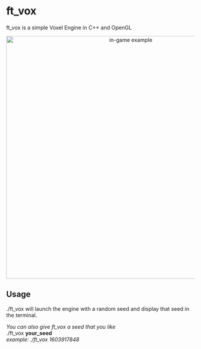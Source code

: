 # ft_vox

ft_vox is a simple Voxel Engine in C++ and OpenGL

<p align="center">
  <img src="./screenshots/vox.png" alt="in-game example" width="650">
</p>

## Usage  
./ft_vox will launch the engine with a random seed and display that seed in the terminal.  

_You can also give ft_vox a seed that you like_    
./ft_vox **your_seed**  
_example: ./ft_vox 1603917848_    

